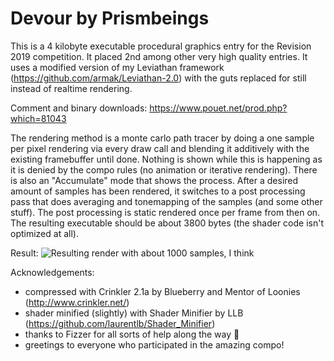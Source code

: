# Devour by Prismbeings
This is a 4 kilobyte executable procedural graphics entry for the Revision 2019 competition. It placed 2nd among other very high quality entries. It uses a modified version of my Leviathan framework (https://github.com/armak/Leviathan-2.0) with the guts replaced for still instead of realtime rendering.

Comment and binary downloads: https://www.pouet.net/prod.php?which=81043

The rendering method is a monte carlo path tracer by doing a one sample per pixel rendering via every draw call and blending it additively with the existing framebuffer until done. Nothing is shown while this is happening as it is denied by the compo rules (no animation or iterative rendering). There is also an "Accumulate" mode that shows the process. After a desired amount of samples has been rendered, it switches to a post processing pass that does averaging and tonemapping of the samples (and some other stuff). The post processing is static rendered once per frame from then on. The resulting executable should be about 3800 bytes (the shader code isn't optimized at all).

Result:
![Resulting render with about 1000 samples, I think](http://noby.untergrund.net/img/devour.png)

Acknowledgements:
- compressed with Crinkler 2.1a by Blueberry and Mentor of Loonies (http://www.crinkler.net/)
- shader minified (slightly) with Shader Minifier by LLB (https://github.com/laurentlb/Shader_Minifier)
- thanks to Fizzer for all sorts of help along the way 💛
- greetings to everyone who participated in the amazing compo!
